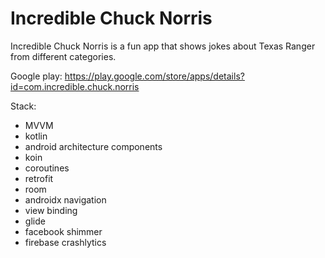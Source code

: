 # Incredible Chuck Norris

Incredible Chuck Norris is a fun app that shows jokes about Texas Ranger from different categories.

Google play: https://play.google.com/store/apps/details?id=com.incredible.chuck.norris

Stack: 

- MVVM
- kotlin
- android architecture components
- koin
- coroutines
- retrofit
- room
- androidx navigation
- view binding
- glide
- facebook shimmer
- firebase crashlytics
